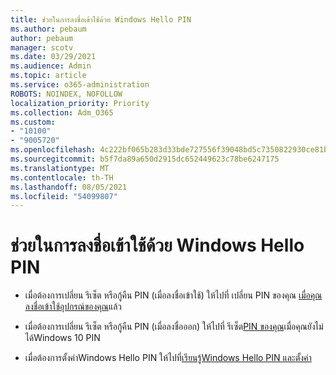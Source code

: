 ```yaml
---
title: ช่วยในการลงชื่อเข้าใช้ด้วย Windows Hello PIN
ms.author: pebaum
author: pebaum
manager: scotv
ms.date: 03/29/2021
ms.audience: Admin
ms.topic: article
ms.service: o365-administration
ROBOTS: NOINDEX, NOFOLLOW
localization_priority: Priority
ms.collection: Adm_O365
ms.custom:
- "10100"
- "9005720"
ms.openlocfilehash: 4c222bf065b283d33bde727556f39048bd5c7350822930ce81b986a12d22004e
ms.sourcegitcommit: b5f7da89a650d2915dc652449623c78be6247175
ms.translationtype: MT
ms.contentlocale: th-TH
ms.lasthandoff: 08/05/2021
ms.locfileid: "54099807"
---
```

# <a name="help-signing-in-with-windows-hello-pin"></a>ช่วยในการลงชื่อเข้าใช้ด้วย Windows Hello PIN

- เมื่อต้องการเปลี่ยน รีเซ็ต หรือกู้คืน PIN (เมื่อลงชื่อเข้าใช้) ให้ไปที่ เปลี่ยน PIN ของคุณ [เมื่อคุณลงชื่อเข้าใช้อุปกรณ์ของคุณ](https://support.microsoft.com/windows/change-your-pin-when-you-re-already-signed-in-to-your-device-0bd2ab85-b0df-c775-7aef-1324f2114b19)แล้ว

- เมื่อต้องการเปลี่ยน รีเซ็ต หรือกู้คืน PIN (เมื่อลงชื่อออก) ให้ไปที่ รีเซ็ต[PIN ของคุณ](https://support.microsoft.com/windows/reset-your-pin-when-you-aren-t-signed-in-to-windows-10-a386c519-3ab2-b873-1e9b-bb228a98b904)เมื่อคุณยังไม่ได้Windows 10 PIN

- เมื่อต้องการตั้งค่าWindows Hello PIN ให้ไปที่[เรียนรู้Windows Hello PIN และตั้งค่า](https://support.microsoft.com/windows/learn-about-windows-hello-and-set-it-up-dae28983-8242-bb2a-d3d1-87c9d265a5f0)
